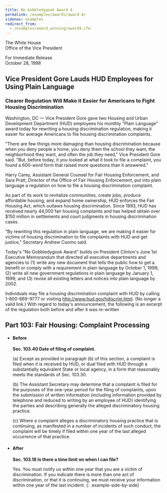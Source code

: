 ```yaml
---
title: No Gobbledygook Award 4
permalink: /examples/awards/award-4/
sidenav: examples
redirect_from:
  - /examples/award_winning/award4.cfm
---
```


The White House  
Office of the Vice President  

For Immediate Release  
October 28, 1998

## Vice President Gore Lauds HUD Employees for Using Plain Language

### Clearer Regulation Will Make it Easier for Americans to Fight Housing Discrimination

Washington, DC — Vice President Gore gave two Housing and Urban Development Department (HUD) employees his monthly "Plain Language" award today for rewriting a housing discrimination regulation, making it easier for average Americans to file housing discrimination complaints.

"There are few things more damaging than housing discrimination because when you deny people a home, you deny them the school they want, the neighborhood they want, and often the job they need," Vice President Gore said. "But, before today, it you looked at what it took to file a complaint, you found a 600-word form that raised more questions than it answered."

Harry Carey, Assistant General Counsel for Fair Housing Enforcement, and Sara Pratt, Director of the Office of Fair Housing Enforcement, put into plain language a regulation on how to file a housing discrimination complaint.

As part of its work to revitalize communities, create jobs, produce affordable housing, and expand home ownership, HUD enforces the Fair Housing Act, which outlaws housing discrimination. Since 1993, HUD has received nearly 44,000 fair housing complaints and has helped obtain over $150 million in settlements and court judgments in housing discrimination cases.

"By rewriting this regulation in plain language, we are making it easier for victims of housing discrimination to file complaints with HUD and get justice," Secretary Andrew Cuomo said.

Today's "No Gobbledygook Award" builds on President Clinton's June 1st Executive Memorandum that directed all executive departments and agencies to (1) write any new document that tells the public how to get a benefit or comply with a requirement in plain language by October 1, 1998; (2) write all new government regulations in plain language by January 1, 1999; and (3) revise all existing letters and notices into plain language by 2002.

Individuals may file a housing discrimination complaint with HUD by calling 1-800-669-9777 or visiting http://www.hud.gov/hdiscrim.html. (No longer a valid link.) With regard to today's announcement, the following is an excerpt of the regulation both before and after it was re-written

## Part 103: Fair Housing: Complaint Processing

* #### Before

  **Sec. 103.40 Date of filing of complaint.**

  (a) Except as provided in paragraph (b) of this section, a complaint is filed when it is received by HUD, or dual filed with HUD through a substantially equivalent State or local agency, in a form that reasonably meets the standards of Sec. 103.30.

  (b) The Assistant Secretary may determine that a complaint is filed for the purposes of the one-year period for the filing of complaints, upon the submission of written information (including information provided by telephone and reduced to writing by an employee of HUD) identifying the parties and describing generally the alleged discriminatory housing practice.

  (c) Where a complaint alleges a discriminatory housing practice that is continuing, as manifested in a number of incidents of such conduct, the complaint will be timely if filed within one year of the last alleged occurrence of that practice.

* #### After

  **Sec. 103.18 Is there a time limit on when I can file?**

  Yes. You must notify us within one year that you are a victim of discrimination. If you indicate there is more than one act of discrimination, or that it is continuing, we must receive your information within one year of the last incident.
{: .example-side-by-side}
